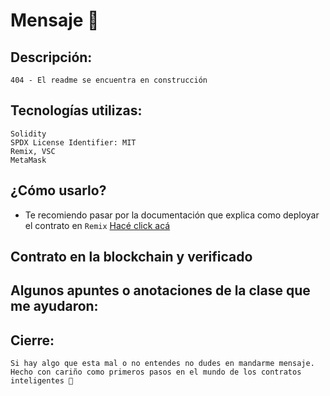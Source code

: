 <h1> Mensaje 📨</h1>   

<h2>Descripción:</h2>

    404 - El readme se encuentra en construcción

<h2>Tecnologías utilizas:</h2>

    Solidity
    SPDX License Identifier: MIT
    Remix, VSC
    MetaMask

<h2>¿Cómo usarlo?</h2>

- Te recomiendo pasar por la documentación que explica como deployar el contrato en `Remix` [Hacé click acá](https://github.com/romina-iurchik/Miprimercontrato)



<h2>Contrato en la blockchain y verificado</h2>




<h2>Algunos apuntes o anotaciones de la clase que me ayudaron:</h2>



<h2>Cierre:</h2>
     
    Si hay algo que esta mal o no entendes no dudes en mandarme mensaje.
    Hecho con cariño como primeros pasos en el mundo de los contratos inteligentes 🎐